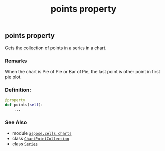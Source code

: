 ﻿---
title: points property
second_title: Aspose.Cells for Python via .NET API References
description: 
type: docs
weight: 370
url: /aspose.cells.charts/series/points/
is_root: false
---

## points property


Gets the collection of points in a series in a chart.

### Remarks 


When the chart is Pie of Pie or Bar of Pie, the last point is other point in first pie plot.
### Definition:
```python
@property
def points(self):
    ...
```

### See Also
* module [`aspose.cells.charts`](../../)
* class [`ChartPointCollection`](/cells/python-net/aspose.cells.charts/chartpointcollection)
* class [`Series`](/cells/python-net/aspose.cells.charts/series)
